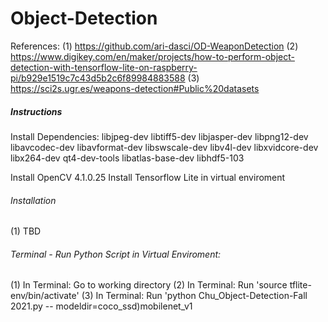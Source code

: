# Object-Detection

References: 
(1) https://github.com/ari-dasci/OD-WeaponDetection
(2) https://www.digikey.com/en/maker/projects/how-to-perform-object-detection-with-tensorflow-lite-on-raspberry-pi/b929e1519c7c43d5b2c6f89984883588
(3) https://sci2s.ugr.es/weapons-detection#Public%20datasets

##### Instructions #####

Install Dependencies:
libjpeg-dev 
libtiff5-dev 
libjasper-dev 
libpng12-dev 
libavcodec-dev 
libavformat-dev 
libswscale-dev 
libv4l-dev 
libxvidcore-dev 
libx264-dev
qt4-dev-tools 
libatlas-base-dev 
libhdf5-103 

Install OpenCV 4.1.0.25
Install Tensorflow Lite in virtual enviroment 

###### Installation #####
(1) TBD

###### Terminal - Run Python Script in Virtual Enviroment: ########
(1) In Terminal: Go to working directory
(2) In Terminal: Run 'source tflite-env/bin/activate'
(3) In Terminal: Run 'python Chu_Object-Detection-Fall 2021.py -- modeldir=coco_ssd)mobilenet_v1
  
